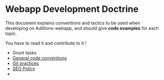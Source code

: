 # Webapp Development Doctrine

This document explains conventions and tactics to be used when developing on Adillions-webapp, and should give **code examples** for each topic.

You have to read it and contribute to it !

- Grunt tasks
- [General code conventions](conventions.md)
- [Git practices](git.md)
- [SEO Policy](seo.md)
- 


